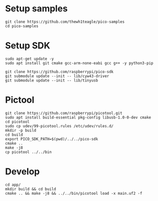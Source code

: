 # Setup samples

```console
git clone https://github.com/thewh1teagle/pico-samples
cd pico-samples
```

# Setup SDK

```console
sudo apt-get update -y
sudo apt install git cmake gcc-arm-none-eabi gcc g++ -y python3-pip
```

```console
git clone https://github.com/raspberrypi/pico-sdk
git submodule update --init -- lib/cyw43-driver
git submodule update --init -- lib/tinyusb
```


# Pictool
```console
git clone https://github.com/raspberrypi/picotool.git
sudo apt install build-essential pkg-config libusb-1.0-0-dev cmake
cd picotool
sudo cp udev/99-picotool.rules /etc/udev/rules.d/
mkdir -p build
cd build
export PICO_SDK_PATH=$(pwd)/../../pico-sdk
cmake ..
make -j8
cp picotool ../../bin 
```

# Develop
```console
cd app/
mkdir build && cd build
cmake .. && make -j8 && ../../bin/picotool load -x main.uf2 -f
```